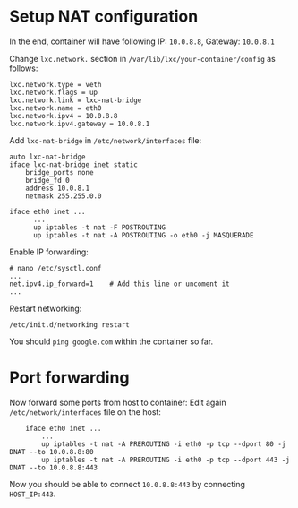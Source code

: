 # Setup NAT configuration 

In the end, container will have following IP: `10.0.8.8`, Gateway: `10.0.8.1`

Change `lxc.network.` section in `/var/lib/lxc/your-container/config` as follows: 

    lxc.network.type = veth
    lxc.network.flags = up
    lxc.network.link = lxc-nat-bridge
    lxc.network.name = eth0
    lxc.network.ipv4 = 10.0.8.8
    lxc.network.ipv4.gateway = 10.0.8.1
  
  
Add `lxc-nat-bridge` in `/etc/network/interfaces` file: 

    auto lxc-nat-bridge
    iface lxc-nat-bridge inet static
        bridge_ports none
        bridge_fd 0
        address 10.0.8.1
        netmask 255.255.0.0

    iface eth0 inet ...
          ...
          up iptables -t nat -F POSTROUTING
          up iptables -t nat -A POSTROUTING -o eth0 -j MASQUERADE
        
Enable IP forwarding: 

    # nano /etc/sysctl.conf
    ...
    net.ipv4.ip_forward=1    # Add this line or uncoment it
    ...
  
Restart networking: 

    /etc/init.d/networking restart
    
    
You should `ping google.com` within the container so far. 

# Port forwarding 

Now forward some ports from host to container: Edit again `/etc/network/interfaces` file on the host: 

        iface eth0 inet ...
            ...
            up iptables -t nat -A PREROUTING -i eth0 -p tcp --dport 80 -j DNAT --to 10.0.8.8:80
            up iptables -t nat -A PREROUTING -i eth0 -p tcp --dport 443 -j DNAT --to 10.0.8.8:443
            
Now you should be able to connect `10.0.8.8:443` by connecting `HOST_IP:443`. 
